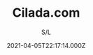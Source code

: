 ---
id: '8d5962e5-1207-4389-8762-68d10a3b6cea'
type: 'movie' # Filme, Série, Anime
title: "Cilada.com"
synopsis: ["Exposto pela namorada através de um vídeo na internet, Bruno tenta refazer sua reputação, mas tudo o que consegue é se meter em uma série de ciladas. “Cilada.com” é uma comédia sobre amor e traição que mostra o poder da internet em transformar pequenas intimidades e deslizes em fama e constrangimentos globalizados.",
]
originalTitle: "Cilada.com"
date: '2021-04-05T22:17:14.000Z'
update: '2021-04-05T22:17:14.000Z'
releaseDate: '2011-07-08T03:00:00.000Z'
imdb:
  rating: '5.1' # 8.5
  id: '' # tt0470752
duration: '1h 35m'
trailer:
  urls: [
    '4dT5JSvHUKE',
  ]
tags: ['720p']
genre: ['Comédia', 'Romance'] #
quality: 'BluRay 720p' # BluRay, WEB-DL, HDTV, WEB-DL4K, WEB-DLe
format: 'Avi' # MKV, MP4, TS
audio: 'Português' # Dublado, Legendado, Dual Audio, Dub & Leg
subtitle: 'S/L' # Português, inglês,
size: '2.30 GB' # 4.8 GB
audioQuality: 10
videoQuality: 10
directors: []
#  - name: 'Lana Wachowski'
#    image: ''
#  - name: 'Lilly Wachowski'
#    image: ''
cast: []
#  - name: 'Keanu Reeves'
#    image: ''
#    characterName: 'Neo'
writers: []
#  - name: ''
#    image: ''
maturityRating:
  age: '' # L , 10, 12, 14, 16, 18
  topics: [''] # Violence, Illegal drugs, Inappropriate Language, Legal Drugs, Sexual Content, Extreme Violence
###########################################
download:
  
  - url: 'magnet:?xt=urn:btih:F6013577BD7716244B6956A1E1B8E17628946901&dn=Cilada.com%20%282011%29&tr=udp%3a%2f%2ftracker.openbittorrent.com%3a80%2fannounce&tr=udp%3a%2f%2ftracker.opentrackr.org%3a1337%2fannounce&ws=http%3a%2f%2fremote.utorrent.com%2ftalon%2fseed%2f9451015047%2fcontent%2f1d'
    resolution: '720p' # 720p, 1080p, 4K,
    audio: 'Dual Áudio' # Dublado, Legendado, Dual Audio
    size: '' # 4.8 GB
    quality: '' # BluRay, WEB-DL
    format: '' # MKV
images:
  cover: '/assets/movies/cilada-com.jpg'
  background: '/assets/movies/'
---